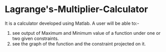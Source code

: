 # Lagrange's-Multiplier-Calculator

It is a calculator developed using Matlab.
A user will be able to:-
1)	see output of Maximum and Minimum value of a function under one or two given constraints.
2)	see the graph of the function and the constraint projected on it.
